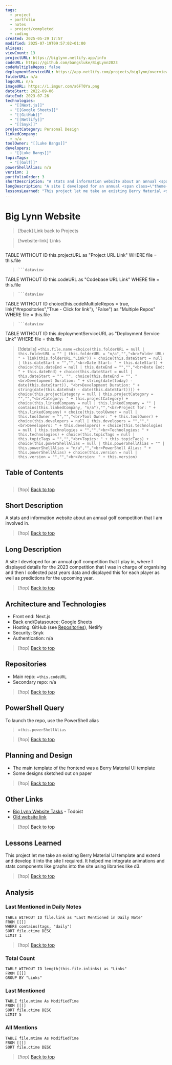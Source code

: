 ```yaml
---
tags:
  - project
  - portfolio
  - notes
  - project/completed
  - coding
created: 2025-05-29 17:57
modified: 2025-07-19T09:57:02+01:00
aliases: 
viewCount: 13
projectURL: https://biglynn.netlify.app/info
codeURL: https://github.com/bangsluke/BigLynn2023
codeMultipleRepos: false
deploymentServiceURL: https://app.netlify.com/projects/biglynn/overview
folderURL: n/a
logoURL: n/a
imageURL: https://i.imgur.com/a6FT0Ya.png
dateStart: 2022-09-06
dateEnd: 2023-07-26
technologies:
  - "[[Next.js]]"
  - "[[Google Sheets]]"
  - "[[GitHub]]"
  - "[[Netlify]]"
  - "[[Snyk]]"
projectCategory: Personal Design
linkedCompany:
  - n/a
toolOwner: "[[Luke Bangs]]"
developers:
  - "[[Luke Bangs]]"
topicTags:
  - "[[Golf]]"
powerShellAlias: n/a
version: 1
portfolioOrder: 3
shortDescription: "A stats and information website about an annual <span class=\"theme-link\">golf</span> competition that I am involved in."
longDescription: "A site I developed for an annual <span class=\"theme-link\">golf</span> competition that I play in, where I displayed details for the 2023 competition that I was in charge of organising and then I collected past years data and displayed this for each player as well as predictions for the upcoming year."
lessonsLearned: "This project let me take an existing Berry Material <span class=\"theme-link\">UI</span> template and extend and develop it into the site I required. It helped me integrate animations and stats components like graphs into the site using libraries like d3."
---
```

# Big Lynn Website

> [!back] Link back to <span class="theme-link">Projects</span>

>[!website-link] Links
> ```dataview
TABLE WITHOUT ID this.projectURL as "Project URL Link"
WHERE file = this.file
>```
>```dataview
TABLE WITHOUT ID this.codeURL as "Codebase URL Link"
WHERE file = this.file
>```
>```dataview
TABLE WITHOUT ID choice(this.codeMultipleRepos = true, link("#repositories","True - Click for link"), "False") as "Multiple Repos"
WHERE file = this.file
>```
>```dataview
TABLE WITHOUT ID this.deploymentServiceURL as "Deployment Service Link"
WHERE file = this.file

>[!details]  `=this.file.name`
>`=choice(this.folderURL = null | this.folderURL = "" | this.folderURL = "n/a","","<br>Folder URL: " + link(this.folderURL,"Link")) + choice(this.dateStart = null | this.dateStart = "","","<br>Date Start: " + this.dateStart) + choice(this.dateEnd = null | this.dateEnd = "","","<br>Date End: " + this.dateEnd) + choice(this.dateStart = null | this.dateStart = "", "", choice(this.dateEnd = "", "<br>Development Duration: " + string(date(today) - date(this.dateStart)), "<br>Development Duration: " + string(date(this.dateEnd) - date(this.dateStart)))) + choice(this.projectCategory = null | this.projectCategory = "","","<br>Category: " + this.projectCategory) + choice(this.linkedCompany = null | this.linkedCompany = "" | contains(this.linkedCompany, "n/a"),"","<br>Project for: " + this.linkedCompany) + choice(this.toolOwner = null | this.toolOwner = "","","<br>Tool Owner: " + this.toolOwner) + choice(this.developers = null | this.developers = "","","<br>Developers: " + this.developers) + choice(this.technologies = null | this.technologies = "","","<br>Technologies: " + this.technologies) + choice(this.topicTags = null | this.topicTags = "","","<br>Topics: " + this.topicTags) + choice(this.powerShellAlias = null | this.powerShellAlias = "" | this.powerShellAlias = "n/a","","<br>PowerShell Alias: " + this.powerShellAlias) + choice(this.version = null | this.version = "","","<br>Version: " + this.version)`

## Table of Contents

```table-of-contents
```

>[!top] [Back to top](#Table%20of%20Contents)

## Short Description

A stats and information website about an annual <span class="theme-link">golf</span> competition that I am involved in.

>[!top] [Back to top](#Table%20of%20Contents)

## Long Description

A site I developed for an annual <span class="theme-link">golf</span> competition that I play in, where I displayed details for the 2023 competition that I was in charge of organising and then I collected past years data and displayed this for each player as well as predictions for the upcoming year.

>[!top] [Back to top](#Table%20of%20Contents)

## Architecture and Technologies

- Front end: <span class="theme-link">Next.js</span>
- Back end/Datasource: <span class="theme-link">Google Sheets</span>
- Hosting: <span class="theme-link">GitHub</span> (see [Repositories](#repositories)), <span class="theme-link">Netlify</span>
- Security: <span class="theme-link">Snyk</span>
- Authentication: n/a

>[!top] [Back to top](#Table%20of%20Contents)

## Repositories

- Main repo: `=this.codeURL`
- Secondary repo: n/a

>[!top] [Back to top](#Table%20of%20Contents)

## PowerShell Query

To launch the repo, use the <span class="theme-link">PowerShell</span> alias 

> `=this.powerShellAlias`

>[!top] [Back to top](#Table%20of%20Contents)

## Planning and Design

- The main template of the frontend was a Berry Material <span class="theme-link">UI</span> template
- Some designs sketched out on paper

>[!top] [Back to top](#Table%20of%20Contents)

## Other Links

- [Big Lynn Website Tasks](https://todoist.com/app/section/Big-Lynn-6C4XgHCXxqhRx95j) - <span class="theme-link">Todoist</span>
- [Old website link](https://biglynn2023.netlify.app/info)

>[!top] [Back to top](#Table%20of%20Contents)

## Lessons Learned

This project let me take an existing Berry Material <span class="theme-link">UI</span> template and extend and develop it into the site I required. It helped me integrate animations and stats components like graphs into the site using libraries like d3.

>[!top] [Back to top](#Table%20of%20Contents)

## Analysis

### Last Mentioned in Daily Notes

```dataview
TABLE WITHOUT ID file.link as "Last Mentioned in Daily Note"
FROM [[]]
WHERE contains(tags, "daily")
SORT file.ctime DESC
LIMIT 1
```

>[!top] [Back to top](#Table%20of%20Contents)

### Total Count

```dataview
TABLE WITHOUT ID length(this.file.inlinks) as "Links"
FROM [[]]
GROUP BY "Links"
```

### Last Mentioned

```dataview
TABLE file.mtime As ModifiedTime
FROM [[]]
SORT file.ctime DESC
LIMIT 5
```

### All Mentions

```dataview
TABLE file.mtime As ModifiedTime
FROM [[]]
SORT file.ctime DESC
```

>[!top] [Back to top](#Table%20of%20Contents)